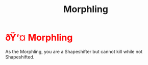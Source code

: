 ﻿---
lang: en-US
title: Morphling
prev: Kamikaze
next: Nemesis
---
# <font color="red">ðŸ‘¤ <b>Morphling</b></font> <Badge text="Support" type="tip" vertical="middle"/>

As the Morphling, you are a Shapeshifter but cannot kill while not Shapeshifted.<br>
